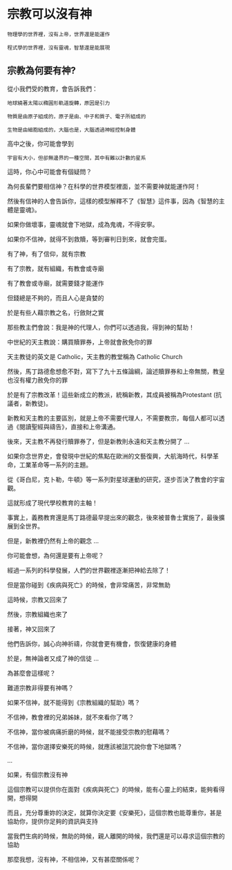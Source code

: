 # 宗教可以沒有神

    物理學的世界裡，沒有上帝，世界還是能運作

    程式學的世界裡，沒有靈魂，智慧還是能展現

## 宗教為何要有神?

從小我們受的教育，會告訴我們：

    地球繞著太陽以橢圓形軌道旋轉，原因是引力

    物質是由原子組成的，原子是由、中子和質子、電子所組成的

    生物是由細胞組成的，大腦也是，大腦透過神經控制身體

高中之後，你可能會學到

    宇宙有大小，但卻無邊界的一種空間，其中有難以計數的星系

這時，你心中可能會有個疑問？

為何長輩們要相信神？在科學的世界模型裡面，並不需要神就能運作阿！

然後有信神的人會告訴你，這樣的模型解釋不了《智慧》這件事，因為《智慧的主體是靈魂》。

如果你做壞事，靈魂就會下地獄，成為鬼魂，不得安寧。

如果你不信神，就得不到救贖，等到審判日到來，就會完蛋。

有了神，有了信仰，就有宗教

有了宗教，就有組織，有教會或寺廟

有了教會或寺廟，就需要錢才能運作

但錢總是不夠的，而且人心是貪婪的

於是有些人藉宗教之名，行斂財之實

那些教主們會說：我是神的代理人，你們可以透過我，得到神的幫助！

中世紀的天主教說：購買贖罪券，上帝就會赦免你的罪

天主教徒的英文是 Catholic，天主教的教堂稱為 Catholic Church

然後，馬丁路德愈想愈不對，寫下了九十五條論綱，論述贖罪券和上帝無關，教皇也沒有權力赦免你的罪

於是有了宗教改革！這些新成立的教派，統稱新教，其成員被稱為Protestant (抗議者，新教徒)。

新教和天主教的主要區別，就是上帝不需要代理人，不需要教宗，每個人都可以透過《閱讀聖經與禱告》，直接和上帝溝通。

後來，天主教不再發行贖罪券了，但是新教則永遠和天主教分開了 ...

如果你念世界史，會發現中世紀的焦點在歐洲的文藝復興，大航海時代，科學革命，工業革命等一系列的主題。

從《哥白尼，克卜勒，牛頓》等一系列對星球運動的研究，逐步否決了教會的宇宙觀。

這就形成了現代學校教育的主軸！

事實上，義務教育還是馬丁路德最早提出來的觀念，後來被普魯士實施了，最後擴展到全世界。

但是，新教裡仍然有上帝的觀念 ...

你可能會想，為何還是要有上帝呢？

經過一系列的科學發展，人們的世界觀裡逐漸把神給去除了！

但是當你碰到《疾病與死亡》的時候，會非常痛苦，非常無助

這時候，宗教又回來了

然後，宗教組織也來了

接著，神又回來了

他們告訴你，誠心向神祈禱，你就會更有機會，恢復健康的身體

於是，無神論者又成了神的信徒 ...

為甚麼會這樣呢？

難道宗教非得要有神嗎？

如果不信神，就不能得到《宗教組織的幫助》嗎？

不信神，教會裡的兄弟姊妹，就不來看你了嗎？

不信神，當你被病痛折磨的時候，就不能接受宗教的慰藉嗎？

不信神，當你選擇安樂死的時候，就應該被詛咒說你會下地獄嗎？

...

如果，有個宗教沒有神

這個宗教可以提供你在面對《疾病與死亡》的時候，能有心靈上的結束，能夠看得開，想得開

而且，充分尊重妳的決定，就算你決定要《安樂死》，這個宗教也能尊重你，甚是協助你，提供你足夠的資訊與支持

當我們生病的時候，無助的時候，親人離開的時候，我們還是可以尋求這個宗教的協助

那麼我想，沒有神，不相信神，又有甚麼關係呢？

